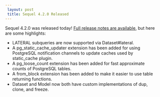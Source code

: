 ```yaml
---
 layout: post
 title: Sequel 4.2.0 Released
---
```


Sequel 4.2.0 was released today!  <a href="/rdoc/files/doc/release_notes/4_2_0_txt.html">Full release notes are available</a>, but here are some highlights:

* LATERAL subqueries are now supported via Dataset#lateral.
* A pg_static_cache_updater extension has been added for using PostgreSQL notification channels to update caches used by static_cache plugin.
* A pg_loose_count extension has been added for fast approximate counts of PostgreSQL tables.
* A from_block extension has been added to make it easier to use table returning functions.
* Dataset and Model now both have custom implementations of dup, clone, and freeze.
